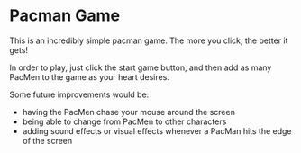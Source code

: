 # Pacman Game

This is an incredibly simple pacman game. The more you click, the better it gets!

In order to play, just click the start game button, and then add as many PacMen to the game as your heart desires.

Some future improvements would be:

- having the PacMen chase your mouse around the screen
- being able to change from PacMen to other characters
- adding sound effects or visual effects whenever a PacMan hits the edge of the screen
